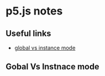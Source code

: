 # p5.js notes


## Useful links
* [global vs instance mode](https://github.com/processing/p5.js/wiki/Global-and-instance-mode)


## Gobal Vs Instnace mode




